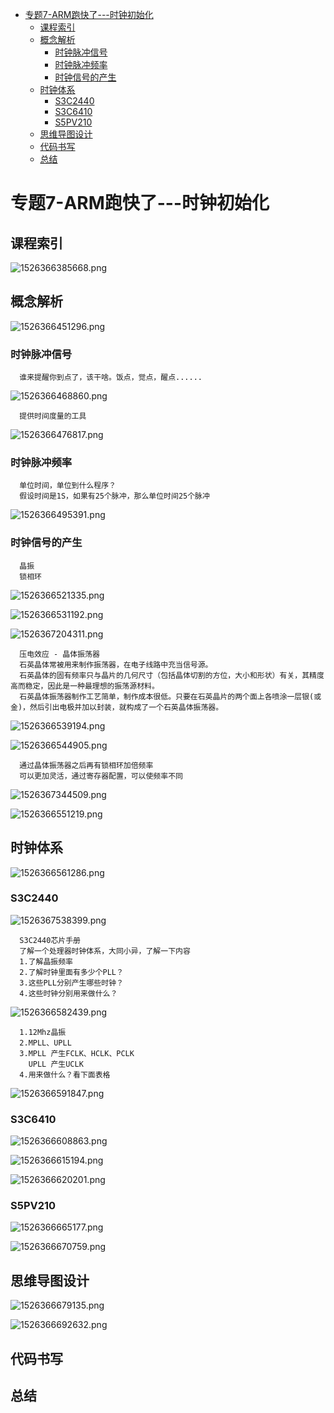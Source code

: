 <!-- TOC depthFrom:1 depthTo:6 withLinks:1 updateOnSave:1 orderedList:0 -->

- [专题7-ARM跑快了---时钟初始化](#专题7-arm跑快了-时钟初始化)
	- [课程索引](#课程索引)
	- [概念解析](#概念解析)
		- [时钟脉冲信号](#时钟脉冲信号)
		- [时钟脉冲频率](#时钟脉冲频率)
		- [时钟信号的产生](#时钟信号的产生)
	- [时钟体系](#时钟体系)
		- [S3C2440](#s3c2440)
		- [S3C6410](#s3c6410)
		- [S5PV210](#s5pv210)
	- [思维导图设计](#思维导图设计)
	- [代码书写](#代码书写)
	- [总结](#总结)

<!-- /TOC -->

# 专题7-ARM跑快了---时钟初始化

## 课程索引

![1526366385668.png](image/1526366385668.png)


## 概念解析

![1526366451296.png](image/1526366451296.png)

### 时钟脉冲信号

      谁来提醒你到点了，该干啥。饭点，觉点，醒点......

![1526366468860.png](image/1526366468860.png)

      提供时间度量的工具

![1526366476817.png](image/1526366476817.png)

### 时钟脉冲频率

      单位时间，单位到什么程序？
      假设时间是1S，如果有25个脉冲，那么单位时间25个脉冲

![1526366495391.png](image/1526366495391.png)

### 时钟信号的产生

      晶振
      锁相环

![1526366521335.png](image/1526366521335.png)

![1526366531192.png](image/1526366531192.png)

![1526367204311.png](image/1526367204311.png)

      压电效应 - 晶体振荡器
      石英晶体常被用来制作振荡器，在电子线路中充当信号源。
      石英晶体的固有频率只与晶片的几何尺寸（包括晶体切割的方位，大小和形状）有关，其精度高而稳定，因此是一种最理想的振荡源材料。
      石英晶体振荡器制作工艺简单，制作成本很低。只要在石英晶片的两个面上各喷涂一层银(或金)，然后引出电极并加以封装，就构成了一个石英晶体振荡器。

![1526366539194.png](image/1526366539194.png)

![1526366544905.png](image/1526366544905.png)

      通过晶体振荡器之后再有锁相环加倍频率
      可以更加灵活，通过寄存器配置，可以使频率不同

![1526367344509.png](image/1526367344509.png)

![1526366551219.png](image/1526366551219.png)



## 时钟体系

![1526366561286.png](image/1526366561286.png)

### S3C2440

![1526367538399.png](image/1526367538399.png)

      S3C2440芯片手册
      了解一个处理器时钟体系，大同小异，了解一下内容
      1.了解晶振频率
      2.了解时钟里面有多少个PLL？
      3.这些PLL分别产生哪些时钟？
      4.这些时钟分别用来做什么？

![1526366582439.png](image/1526366582439.png)

      1.12Mhz晶振
      2.MPLL、UPLL
      3.MPLL 产生FCLK、HCLK、PCLK
        UPLL 产生UCLK
      4.用来做什么？看下面表格

![1526366591847.png](image/1526366591847.png)

### S3C6410

![1526366608863.png](image/1526366608863.png)

![1526366615194.png](image/1526366615194.png)

![1526366620201.png](image/1526366620201.png)

### S5PV210

![1526366665177.png](image/1526366665177.png)

![1526366670759.png](image/1526366670759.png)




## 思维导图设计

![1526366679135.png](image/1526366679135.png)

![1526366692632.png](image/1526366692632.png)



## 代码书写

## 总结
